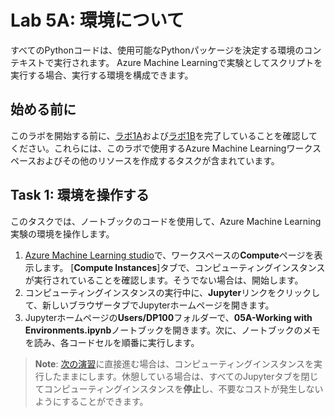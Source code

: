 # Lab 5A: 環境について

すべてのPythonコードは、使用可能なPythonパッケージを決定する環境のコンテキストで実行されます。 Azure Machine Learningで実験としてスクリプトを実行する場合、実行する環境を構成できます。

## 始める前に

このラボを開始する前に、[ラボ1A](Lab01A.md)および[ラボ1B](Lab01B.md)を完了していることを確認してください。これらには、このラボで使用するAzure Machine Learningワークスペースおよびその他のリソースを作成するタスクが含まれています。

## Task 1: 環境を操作する

このタスクでは、ノートブックのコードを使用して、Azure Machine Learning実験の環境を操作します。

1. [Azure Machine Learning studio](https://ml.azure.com)で、ワークスペースの**Compute**ページを表示します。 [**Compute Instances**]タブで、コンピューティングインスタンスが実行されていることを確認します。そうでない場合は、開始します。
2. コンピューティングインスタンスの実行中に、**Jupyter**リンクをクリックして、新しいブラウザータブでJupyterホームページを開きます。
3. Jupyterホームページの**Users/DP100**フォルダーで、**05A-Working with Environments.ipynb**ノートブックを開きます。次に、ノートブックのメモを読み、各コードセルを順番に実行します。

> **Note**: [次の演習](Lab05B.md)に直接進む場合は、コンピューティングインスタンスを実行したままにします。休憩している場合は、すべてのJupyterタブを閉じてコンピューティングインスタンスを**停止**し、不要なコストが発生しないようにすることができます。
